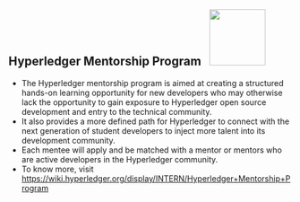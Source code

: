 ## Hyperledger Mentorship Program &nbsp; <img src="https://wiki.hyperledger.org/download/attachments/327682/atl.site.logo?version=3&modificationDate=1543603381000&api=v2" width="100px">

- The Hyperledger mentorship program is aimed at creating a structured hands-on learning opportunity for new developers who may otherwise lack the opportunity to gain exposure to Hyperledger open source development and entry to the technical community. 
- It also provides a more defined path for Hyperledger to connect with the next generation of student developers to inject more talent into its development community. 
- Each mentee will apply and be matched with a mentor or mentors who are active developers in the Hyperledger community.
- To know more, visit https://wiki.hyperledger.org/display/INTERN/Hyperledger+Mentorship+Program
